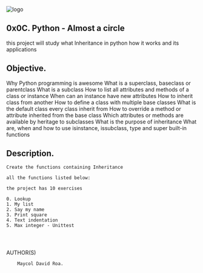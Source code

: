 ![logo](https://user-images.githubusercontent.com/85509333/140988843-905a68d8-cd62-4db6-ba4c-d41d863c5dc9.jpg)


## 0x0C. Python - Almost a circle ## 

this project will study what Inheritance in python ​how it works and its applications 

## Objective. ##

Why Python programming is awesome
What is a superclass, baseclass or parentclass
What is a subclass
How to list all attributes and methods of a class or instance
When can an instance have new attributes
How to inherit class from another
How to define a class with multiple base classes
What is the default class every class inherit from
How to override a method or attribute inherited from the base class
Which attributes or methods are available by heritage to subclasses
What is the purpose of inheritance
What are, when and how to use isinstance, issubclass, type and super built-in functions

## Description. ##


```
Create the functions containing Inheritance

all the functions listed below: 

the project has 10 exercises

0. Lookup
1. My list
2. Say my name
3. Print square
4. Text indentation
5. Max integer - Unittest



```

```
```
 AUTHOR(S)
        
        Maycol David Roa.
```
